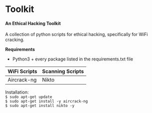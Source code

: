 # Toolkit
#### An Ethical Hacking Toolkit
A collection of python scripts for ethical hacking, specifically for WiFi cracking.

**Requirements**
- Python3 + every package listed in the requirements.txt file

| WiFi Scripts  | Scanning Scripts |
| ------------- | ---------------- |
| Aircrack-ng   | Nikto            |

Installation:<br>
`$ sudo apt-get update` <br>
`$ sudo apt-get install -y aircrack-ng `<br>
`$ sudo apt-get install nikto -y `<br>
